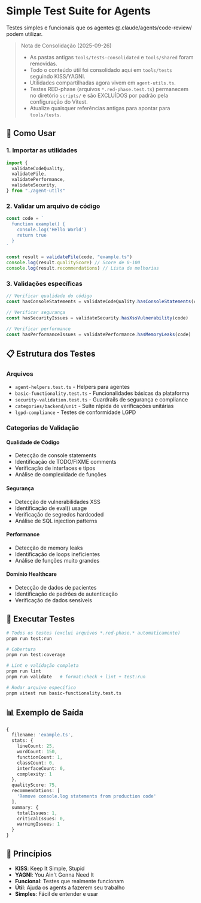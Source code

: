 # Simple Test Suite for Agents

Testes simples e funcionais que os agentes @.claude/agents/code-review/ podem utilizar.

> Nota de Consolidação (2025-09-26)
>
> - As pastas antigas `tools/tests-consolidated` e `tools/shared` foram removidas.
> - Todo o conteúdo útil foi consolidado aqui em `tools/tests` seguindo KISS/YAGNI.
> - Utilidades compartilhadas agora vivem em `agent-utils.ts`.
> - Testes RED-phase (arquivos `*.red-phase.test.ts`) permanecem no diretório `scripts/` e são EXCLUÍDOS por padrão pela configuração do Vitest.
> - Atualize quaisquer referências antigas para apontar para `tools/tests`.

## 🚀 Como Usar

### 1. Importar as utilidades

```typescript
import {
  validateCodeQuality,
  validateFile,
  validatePerformance,
  validateSecurity,
} from "./agent-utils"
```

### 2. Validar um arquivo de código

```typescript
const code = `
  function example() {
    console.log('Hello World')
    return true
  }
`

const result = validateFile(code, "example.ts")
console.log(result.qualityScore) // Score de 0-100
console.log(result.recommendations) // Lista de melhorias
```

### 3. Validações específicas

```typescript
// Verificar qualidade do código
const hasConsoleStatements = validateCodeQuality.hasConsoleStatements(code)

// Verificar segurança
const hasSecurityIssues = validateSecurity.hasXssVulnerability(code)

// Verificar performance
const hasPerformanceIssues = validatePerformance.hasMemoryLeaks(code)
```

## 📋 Estrutura dos Testes

### Arquivos

- `agent-helpers.test.ts` - Helpers para agentes
- `basic-functionality.test.ts` - Funcionalidades básicas da plataforma
- `security-validation.test.ts` - Guardrails de segurança e compliance
- `categories/backend/unit` - Suíte rápida de verificações unitárias
- `lgpd-compliance` - Testes de conformidade LGPD

### Categorias de Validação

#### Qualidade de Código

- Detecção de console statements
- Identificação de TODO/FIXME comments
- Verificação de interfaces e tipos
- Análise de complexidade de funções

#### Segurança

- Detecção de vulnerabilidades XSS
- Identificação de eval() usage
- Verificação de segredos hardcoded
- Análise de SQL injection patterns

#### Performance

- Detecção de memory leaks
- Identificação de loops ineficientes
- Análise de funções muito grandes

#### Domínio Healthcare

- Detecção de dados de pacientes
- Identificação de padrões de autenticação
- Verificação de dados sensíveis

## 🔧 Executar Testes

```bash
# Todos os testes (exclui arquivos *.red-phase.* automaticamente)
pnpm run test:run

# Cobertura
pnpm run test:coverage

# Lint e validação completa
pnpm run lint
pnpm run validate   # format:check + lint + test:run

# Rodar arquivo específico
pnpm vitest run basic-functionality.test.ts
```

## 📊 Exemplo de Saída

```typescript
{
  filename: 'example.ts',
  stats: {
    lineCount: 25,
    wordCount: 150,
    functionCount: 1,
    classCount: 0,
    interfaceCount: 0,
    complexity: 1
  },
  qualityScore: 75,
  recommendations: [
    'Remove console.log statements from production code'
  ],
  summary: {
    totalIssues: 1,
    criticalIssues: 0,
    warningIssues: 1
  }
}
```

## 🎯 Princípios

- **KISS**: Keep It Simple, Stupid
- **YAGNI**: You Ain't Gonna Need It
- **Funcional**: Testes que realmente funcionam
- **Útil**: Ajuda os agents a fazerem seu trabalho
- **Simples**: Fácil de entender e usar
